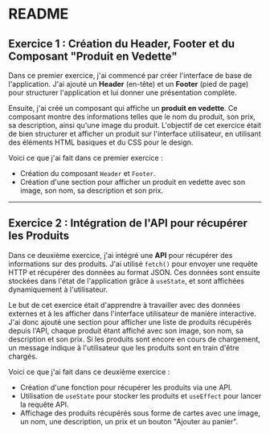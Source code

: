 # README

## Exercice 1 : Création du Header, Footer et du Composant "Produit en Vedette"

Dans ce premier exercice, j'ai commencé par créer l'interface de base de l'application. J'ai ajouté un **Header** (en-tête) et un **Footer** (pied de page) pour structurer l'application et lui donner une présentation complète. 

Ensuite, j'ai créé un composant qui affiche un **produit en vedette**. Ce composant montre des informations telles que le nom du produit, son prix, sa description, ainsi qu'une image du produit. L'objectif de cet exercice était de bien structurer et afficher un produit sur l'interface utilisateur, en utilisant des éléments HTML basiques et du CSS pour le design.

Voici ce que j'ai fait dans ce premier exercice :
- Création du composant `Header` et `Footer`.
- Création d'une section pour afficher un produit en vedette avec son image, son nom, sa description et son prix.

---

## Exercice 2 : Intégration de l'API pour récupérer les Produits

Dans ce deuxième exercice, j'ai intégré une **API** pour récupérer des informations sur des produits. J'ai utilisé `fetch()` pour envoyer une requête HTTP et récupérer des données au format JSON. Ces données sont ensuite stockées dans l'état de l'application grâce à `useState`, et sont affichées dynamiquement à l'utilisateur.

Le but de cet exercice était d'apprendre à travailler avec des données externes et à les afficher dans l'interface utilisateur de manière interactive. J'ai donc ajouté une section pour afficher une liste de produits récupérés depuis l'API, chaque produit étant affiché avec son image, son nom, sa description et son prix. Si les produits sont encore en cours de chargement, un message indique à l'utilisateur que les produits sont en train d'être chargés.

Voici ce que j'ai fait dans ce deuxième exercice :
- Création d'une fonction pour récupérer les produits via une API.
- Utilisation de `useState` pour stocker les produits et `useEffect` pour lancer la requête API.
- Affichage des produits récupérés sous forme de cartes avec une image, un nom, une description, un prix et un bouton "Ajouter au panier".

